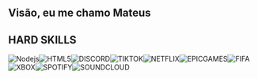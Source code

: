 ## Visão, eu me chamo Mateus 

## HARD SKILLS 
![Nodejs](https://img.shields.io/badge/Node.js-43853D?style=for-the-badge&logo=node.js&logoColor=black)![HTML5](https://img.shields.io/badge/HTML5-E34F26?style=for-the-badge&logo=html5&logoColor=white)![DISCORD](https://img.shields.io/badge/Discord-7289DA?style=for-the-badge&logo=discord&logoColor=white)![TIKTOK](https://img.shields.io/badge/TikTok-000000?style=for-the-badge&logo=tiktok&logoColor=white)![NETFLIX](https://img.shields.io/badge/Netflix-E50914?style=for-the-badge&logo=netflix&logoColor=white)![EPICGAMES](https://img.shields.io/badge/Epic%20Games-313131?style=for-the-badge&logo=Epic%20Games&logoColor=white)![FIFA](https://img.shields.io/badge/FIFA-B7312F?style=for-the-badge&logo=fifa&logoColor=white)![XBOX](https://img.shields.io/badge/Xbox-107C10?style=for-the-badge&logo=xbox&logoColor=white)![SPOTIFY](https://img.shields.io/badge/Spotify-1ED760?&style=for-the-badge&logo=spotify&logoColor=white)![SOUNDCLOUD](https://img.shields.io/badge/SoundCloud-FF3300?style=for-the-badge&logo=soundcloud&logoColor=white)


